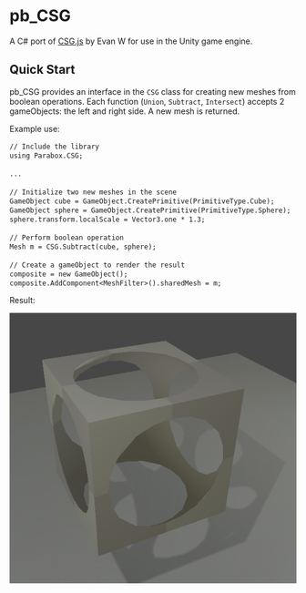 # pb_CSG

A C# port of [CSG.js](http://evanw.github.io/csg.js/) by Evan W for use in the Unity game engine.

## Quick Start

pb_CSG provides an interface in the `CSG` class for creating new meshes from boolean operations.  Each function (`Union`, `Subtract`, `Intersect`) accepts 2 gameObjects: the left and right side.  A new mesh is returned.

Example use:

	// Include the library
	using Parabox.CSG;

	...

	// Initialize two new meshes in the scene
	GameObject cube = GameObject.CreatePrimitive(PrimitiveType.Cube);
	GameObject sphere = GameObject.CreatePrimitive(PrimitiveType.Sphere);
	sphere.transform.localScale = Vector3.one * 1.3;

	// Perform boolean operation
	Mesh m = CSG.Subtract(cube, sphere);

	// Create a gameObject to render the result
	composite = new GameObject();
	composite.AddComponent<MeshFilter>().sharedMesh = m;

Result:

![](bin/images/subtract.png)

